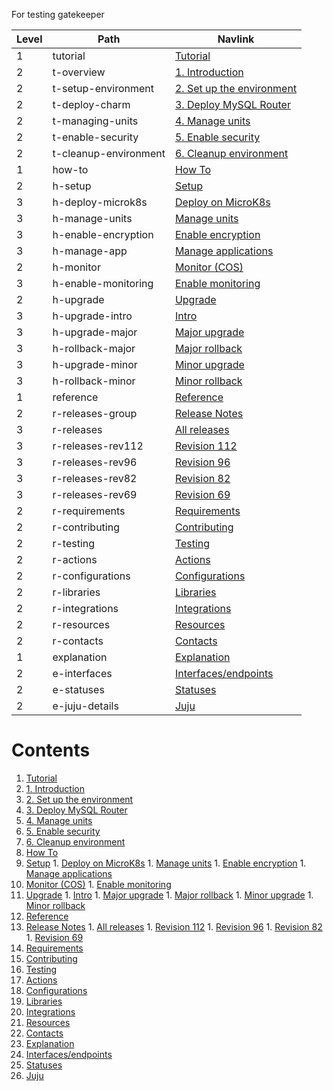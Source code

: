 For testing gatekeeper


| Level | Path | Navlink |
|---------|---------|-------------|
| 1 | tutorial | [Tutorial]() |
| 2 | t-overview | [1. Introduction](/t/12176) |
| 2 | t-setup-environment | [2. Set up the environment](/t/12178) |
| 2 | t-deploy-charm | [3. Deploy MySQL Router](/t/12180) |
| 2 | t-managing-units | [4. Manage units](/t/12182) |
| 2 | t-enable-security | [5. Enable security](/t/12203) |
| 2 | t-cleanup-environment | [6. Cleanup environment](/t/12204) |
| 1 | how-to | [How To]() |
| 2 | h-setup | [Setup]() |
| 3 | h-deploy-microk8s | [Deploy on MicroK8s](/t/12233) |
| 3 | h-manage-units | [Manage units](/t/12240) |
| 3 | h-enable-encryption | [Enable encryption](/t/12241) |
| 3 | h-manage-app | [Manage applications](/t/12242) |
| 2 | h-monitor | [Monitor (COS)]() |
| 3 | h-enable-monitoring | [Enable monitoring](/t/14101) |
| 2 | h-upgrade | [Upgrade]() |
| 3 | h-upgrade-intro | [Intro](/t/12235) |
| 3 | h-upgrade-major | [Major upgrade](/t/12236) |
| 3 | h-rollback-major | [Major rollback](/t/12237) |
| 3 | h-upgrade-minor | [Minor upgrade](/t/12238) |
| 3 | h-rollback-minor | [Minor rollback](/t/12239) |
| 1 | reference | [Reference]() |
| 2 | r-releases-group | [Release Notes]() |
| 3 | r-releases | [All releases](/t/12201) |
| 3 | r-releases-rev112 | [Revision 112](/t/14074) |
| 3 | r-releases-rev96 | [Revision 96](/t/13523) |
| 3 | r-releases-rev82 | [Revision 82](/t/12796) |
| 3 | r-releases-rev69 | [Revision 69](/t/12202) |
| 2 | r-requirements | [Requirements](/t/12179) |
| 2 | r-contributing | [Contributing](https://github.com/canonical/mysql-router-k8s-operator/blob/main/CONTRIBUTING.md) |
| 2 | r-testing | [Testing](/t/12234) |
| 2 | r-actions | [Actions](https://charmhub.io/mysql-router-k8s/actions) |
| 2 | r-configurations | [Configurations](https://charmhub.io/mysql-router-k8s/configure) |
| 2 | r-libraries | [Libraries](https://charmhub.io/mysql-router-k8s/libraries) |
| 2 | r-integrations | [Integrations](https://charmhub.io/mysql-router-k8s/integrations) |
| 2 | r-resources | [Resources](https://charmhub.io/mysql-router-k8s/resources) |
| 2 | r-contacts | [Contacts](/t/12177) |
| 1 | explanation | [Explanation]() |
| 2 | e-interfaces | [Interfaces/endpoints](/t/12223) |
| 2 | e-statuses | [Statuses](/t/12231) |
| 2 | e-juju-details | [Juju](/t/12273) |

# Contents

1. [Tutorial](tutorial)
  1. [1. Introduction](tutorial/t-overview.md)
  1. [2. Set up the environment](tutorial/t-setup-environment.md)
  1. [3. Deploy MySQL Router](tutorial/t-deploy-charm.md)
  1. [4. Manage units](tutorial/t-managing-units.md)
  1. [5. Enable security](tutorial/t-enable-security.md)
  1. [6. Cleanup environment](tutorial/t-cleanup-environment.md)
1. [How To](how-to)
  1. [Setup](how-to/h-setup)
    1. [Deploy on MicroK8s](how-to/h-setup/h-deploy-microk8s.md)
    1. [Manage units](how-to/h-setup/h-manage-units.md)
    1. [Enable encryption](how-to/h-setup/h-enable-encryption.md)
    1. [Manage applications](how-to/h-setup/h-manage-app.md)
  1. [Monitor (COS)](how-to/h-monitor)
    1. [Enable monitoring](how-to/h-monitor/h-enable-monitoring.md)
  1. [Upgrade](how-to/h-upgrade)
    1. [Intro](how-to/h-upgrade/h-upgrade-intro.md)
    1. [Major upgrade](how-to/h-upgrade/h-upgrade-major.md)
    1. [Major rollback](how-to/h-upgrade/h-rollback-major.md)
    1. [Minor upgrade](how-to/h-upgrade/h-upgrade-minor.md)
    1. [Minor rollback](how-to/h-upgrade/h-rollback-minor.md)
1. [Reference](reference)
  1. [Release Notes](reference/r-releases-group)
    1. [All releases](reference/r-releases-group/r-releases.md)
    1. [Revision 112](reference/r-releases-group/r-releases-rev112.md)
    1. [Revision 96](reference/r-releases-group/r-releases-rev96.md)
    1. [Revision 82](reference/r-releases-group/r-releases-rev82.md)
    1. [Revision 69](reference/r-releases-group/r-releases-rev69.md)
  1. [Requirements](reference/r-requirements.md)
  1. [Contributing](https://github.com/canonical/mysql-router-k8s-operator/blob/main/CONTRIBUTING.md)
  1. [Testing](reference/r-testing.md)
  1. [Actions](https://charmhub.io/mysql-router-k8s/actions)
  1. [Configurations](https://charmhub.io/mysql-router-k8s/configure)
  1. [Libraries](https://charmhub.io/mysql-router-k8s/libraries)
  1. [Integrations](https://charmhub.io/mysql-router-k8s/integrations)
  1. [Resources](https://charmhub.io/mysql-router-k8s/resources)
  1. [Contacts](reference/r-contacts.md)
1. [Explanation](explanation)
  1. [Interfaces/endpoints](explanation/e-interfaces.md)
  1. [Statuses](explanation/e-statuses.md)
  1. [Juju](explanation/e-juju-details.md)